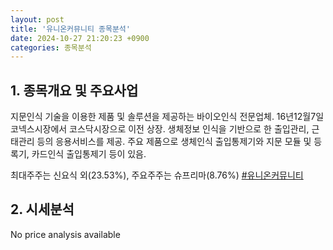 ```yaml
---
layout: post
title: '유니온커뮤니티 종목분석'
date: 2024-10-27 21:20:23 +0900
categories: 종목분석
---
```


## 1. 종목개요 및 주요사업

지문인식 기술을 이용한 제품 및 솔루션을 제공하는 바이오인식 전문업체. 16년12월7일 코넥스시장에서 코스닥시장으로 이전 상장. 생체정보 인식을 기반으로 한 출입관리, 근태관리 등의 응용서비스를 제공. 주요 제품으로 생체인식 출입통제기와 지문 모듈 및 등록기, 카드인식 출입통제기 등이 있음.

최대주주는 신요식 외(23.53%), 주요주주는 슈프리마(8.76%)
[#유니온커뮤니티](#)

## 2. 시세분석

No price analysis available
